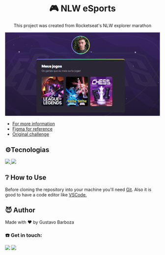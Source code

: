 <h1 align="center">🎮 NLW eSports</h1>

<p align="center">This project was created from Rocketseat's NLW explorer marathon</p>
<img src="./_resource/readmeimg.png">


- <a href="https://www.rocketseat.com.br/">For more information</a> 
- <a href="https://www.figma.com/community/file/1150897317533332617">Figma for reference</a>
- <a href="https://app.rocketseat.com.br/event/nlw-09/explorer/abertura">Original challenge</a>



<h2>⚙️Tecnologias</h2>
<a href="https://developer.mozilla.org/en-US/docs/Web/HTML" target="_blank">
  <img src="https://img.shields.io/badge/HTML5-white?style=for-the-badge&logo=html5&logoColor=E34F26"/>
</a>
<a href="https://developer.mozilla.org/en-US/docs/Web/CSS" target="_blank">
  <img src="https://img.shields.io/badge/CSS3-white?style=for-the-badge&logo=css3&logoColor=1572B6"/>
</a>

<h2>❔ How to Use </h2>
<p>Before cloning the repository into your machine you'll need <a href="https://git-scm.com/">Git</a>. Also it is good to have a code editor like <a href="https://code.visualstudio.com/">VSCode.</a>
</p>

<h2>😈 Author </h2>
<p>Made with ❤️ by Gustavo Barboza</p>
<h3>☎️ Get in touch:</h3> 
<p>
   <a href="https://www.linkedin.com/in/gustavo-barboza-5641601ab/">
    <img src= "https://img.shields.io/badge/LinkedIn-0077B5?style=for-the-badge&logo=linkedin&logoColor=white"></a>
   <a href="mailto:gustavobarboza2003@gmail.com.br">
    <img src="https://img.shields.io/badge/Gmail-D14836?style=for-the-badge&logo=gmail&logoColor=white"></a>
</p>
